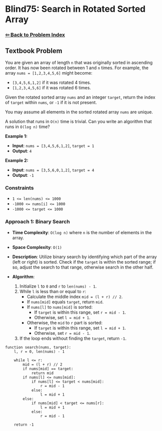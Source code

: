 # Blind75: Search in Rotated Sorted Array

### [⇦ Back to Problem Index](../../index.md)

## Textbook Problem

You are given an array of length `n` that was originally sorted in ascending order. It has now been rotated between 1 and `n` times. For example, the array `nums = [1,2,3,4,5,6]` might become:

-   `[3,4,5,6,1,2]` if it was rotated 4 times.
-   `[1,2,3,4,5,6]` if it was rotated 6 times.

Given the rotated sorted array `nums` and an integer `target`, return the index of `target` within `nums`, or `-1` if it is not present.

You may assume all elements in the sorted rotated array `nums` are unique.

A solution that runs in `O(n)` time is trivial. Can you write an algorithm that runs in `O(log n)` time?

**Example 1:**

-   **Input**: `nums = [3,4,5,6,1,2]`, `target = 1`
-   **Output**: `4`

**Example 2:**

-   **Input**: `nums = [3,5,6,0,1,2]`, `target = 4`
-   **Output**: `-1`

### Constraints

-   `1 <= len(nums) <= 1000`
-   `-1000 <= nums[i] <= 1000`
-   `-1000 <= target <= 1000`

### Approach 1: Binary Search

-   **Time Complexity**: `O(log n)` where `n` is the number of elements in the array.
-   **Space Complexity**: `O(1)`
-   **Description**: Utilize binary search by identifying which part of the array (left or right) is sorted. Check if the `target` is within the sorted range; if so, adjust the search to that range, otherwise search in the other half.
-   **Algorithm**:

    1.  Initialize `l` to `0` and `r` to `len(nums) - 1`.
    2.  While `l` is less than or equal to `r`:
        -   Calculate the middle index `mid = (l + r) // 2`.
        -   If `nums[mid]` equals `target`, return `mid`.
        -   If `nums[l]` to `nums[mid]` is sorted:
            -   If `target` is within this range, set `r = mid - 1`.
            -   Otherwise, set `l = mid + 1`.
        -   Otherwise, the `mid` to `r` part is sorted:
            -   If `target` is within this range, set `l = mid + 1`.
            -   Otherwise, set `r = mid - 1`.
    3.  If the loop ends without finding the `target`, return `-1`.

```pseudo
function search(nums, target):
	l, r = 0, len(nums) - 1

	while l <= r:
		mid = (l + r) // 2
		if nums[mid] == target:
			return mid
		if nums[l] <= nums[mid]:
			if nums[l] <= target < nums[mid]:
				r = mid - 1
			else:
				l = mid + 1
		else:
			if nums[mid] < target <= nums[r]:
				l = mid + 1
			else:
				r = mid - 1

	return -1
```

